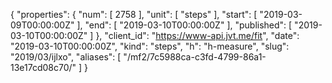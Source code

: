 {
  "properties": {
    "num": [
      2758
    ],
    "unit": [
      "steps"
    ],
    "start": [
      "2019-03-09T00:00:00Z"
    ],
    "end": [
      "2019-03-10T00:00:00Z"
    ],
    "published": [
      "2019-03-10T00:00:00Z"
    ]
  },
  "client_id": "https://www-api.jvt.me/fit",
  "date": "2019-03-10T00:00:00Z",
  "kind": "steps",
  "h": "h-measure",
  "slug": "2019/03/ijlxo",
  "aliases": [
    "/mf2/7c5988ca-c3fd-4799-86a1-13e17cd08c70/"
  ]
}
